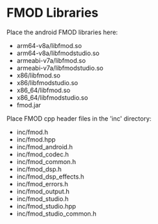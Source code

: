 # FMOD Libraries

Place the android FMOD libraries here:
 - arm64-v8a/libfmod.so
 - arm64-v8a/libfmodstudio.so
 - armeabi-v7a/libfmod.so
 - armeabi-v7a/libfmodstudio.so
 - x86/libfmod.so
 - x86/libfmodstudio.so
 - x86_64/libfmod.so
 - x86_64/libfmodstudio.so
 - fmod.jar

Place FMOD cpp header files in the 'inc' directory:
 - inc/fmod.h
 - inc/fmod.hpp
 - inc/fmod_android.h
 - inc/fmod_codec.h
 - inc/fmod_common.h
 - inc/fmod_dsp.h
 - inc/fmod_dsp_effects.h
 - inc/fmod_errors.h
 - inc/fmod_output.h
 - inc/fmod_studio.h
 - inc/fmod_studio.hpp
 - inc/fmod_studio_common.h